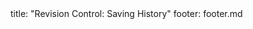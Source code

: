 <frontmatter>
title: "Revision Control: Saving History"
footer: footer.md
</frontmatter>

<include src="unit-inPage-asFlat.md" boilerplate />